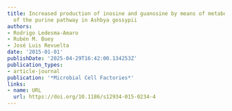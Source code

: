 ```yaml
---
title: Increased production of inosine and guanosine by means of metabolic engineering
  of the purine pathway in Ashbya gossypii
authors:
- Rodrigo Ledesma‐Amaro
- Rubén M. Buey
- José Luis Revuelta
date: '2015-01-01'
publishDate: '2025-04-29T16:42:00.134253Z'
publication_types:
- article-journal
publication: '*Microbial Cell Factories*'
links:
- name: URL
  url: https://doi.org/10.1186/s12934-015-0234-4
---
```

